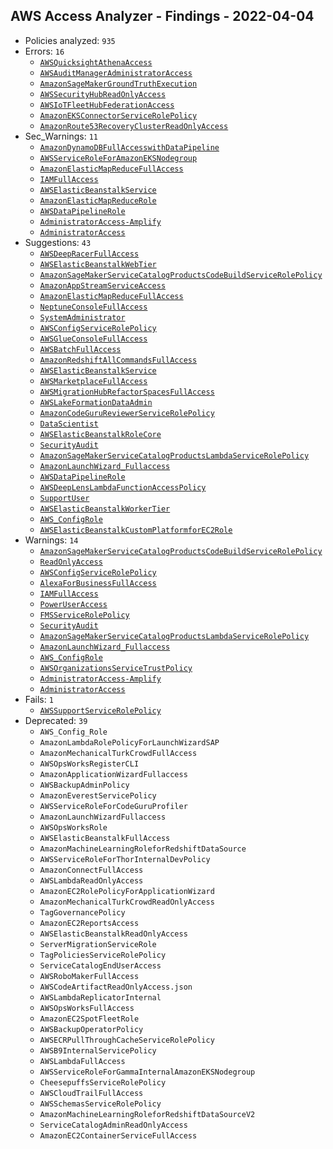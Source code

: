 ## AWS Access Analyzer - Findings - 2022-04-04

- Policies analyzed: `935`
- Errors: `16`
  - [`AWSQuicksightAthenaAccess`](./AWSQuicksightAthenaAccess.json)
  - [`AWSAuditManagerAdministratorAccess`](./AWSAuditManagerAdministratorAccess.json)
  - [`AmazonSageMakerGroundTruthExecution`](./AmazonSageMakerGroundTruthExecution.json)
  - [`AWSSecurityHubReadOnlyAccess`](./AWSSecurityHubReadOnlyAccess.json)
  - [`AWSIoTFleetHubFederationAccess`](./AWSIoTFleetHubFederationAccess.json)
  - [`AmazonEKSConnectorServiceRolePolicy`](./AmazonEKSConnectorServiceRolePolicy.json)
  - [`AmazonRoute53RecoveryClusterReadOnlyAccess`](./AmazonRoute53RecoveryClusterReadOnlyAccess.json)
- Sec_Warnings: `11`
  - [`AmazonDynamoDBFullAccesswithDataPipeline`](./AmazonDynamoDBFullAccesswithDataPipeline.json)
  - [`AWSServiceRoleForAmazonEKSNodegroup`](./AWSServiceRoleForAmazonEKSNodegroup.json)
  - [`AmazonElasticMapReduceFullAccess`](./AmazonElasticMapReduceFullAccess.json)
  - [`IAMFullAccess`](./IAMFullAccess.json)
  - [`AWSElasticBeanstalkService`](./AWSElasticBeanstalkService.json)
  - [`AmazonElasticMapReduceRole`](./AmazonElasticMapReduceRole.json)
  - [`AWSDataPipelineRole`](./AWSDataPipelineRole.json)
  - [`AdministratorAccess-Amplify`](./AdministratorAccess-Amplify.json)
  - [`AdministratorAccess`](./AdministratorAccess.json)
- Suggestions: `43`
  - [`AWSDeepRacerFullAccess`](./AWSDeepRacerFullAccess.json)
  - [`AWSElasticBeanstalkWebTier`](./AWSElasticBeanstalkWebTier.json)
  - [`AmazonSageMakerServiceCatalogProductsCodeBuildServiceRolePolicy`](./AmazonSageMakerServiceCatalogProductsCodeBuildServiceRolePolicy.json)
  - [`AmazonAppStreamServiceAccess`](./AmazonAppStreamServiceAccess.json)
  - [`AmazonElasticMapReduceFullAccess`](./AmazonElasticMapReduceFullAccess.json)
  - [`NeptuneConsoleFullAccess`](./NeptuneConsoleFullAccess.json)
  - [`SystemAdministrator`](./SystemAdministrator.json)
  - [`AWSConfigServiceRolePolicy`](./AWSConfigServiceRolePolicy.json)
  - [`AWSGlueConsoleFullAccess`](./AWSGlueConsoleFullAccess.json)
  - [`AWSBatchFullAccess`](./AWSBatchFullAccess.json)
  - [`AmazonRedshiftAllCommandsFullAccess`](./AmazonRedshiftAllCommandsFullAccess.json)
  - [`AWSElasticBeanstalkService`](./AWSElasticBeanstalkService.json)
  - [`AWSMarketplaceFullAccess`](./AWSMarketplaceFullAccess.json)
  - [`AWSMigrationHubRefactorSpacesFullAccess`](./AWSMigrationHubRefactorSpacesFullAccess.json)
  - [`AWSLakeFormationDataAdmin`](./AWSLakeFormationDataAdmin.json)
  - [`AmazonCodeGuruReviewerServiceRolePolicy`](./AmazonCodeGuruReviewerServiceRolePolicy.json)
  - [`DataScientist`](./DataScientist.json)
  - [`AWSElasticBeanstalkRoleCore`](./AWSElasticBeanstalkRoleCore.json)
  - [`SecurityAudit`](./SecurityAudit.json)
  - [`AmazonSageMakerServiceCatalogProductsLambdaServiceRolePolicy`](./AmazonSageMakerServiceCatalogProductsLambdaServiceRolePolicy.json)
  - [`AmazonLaunchWizard_Fullaccess`](./AmazonLaunchWizard_Fullaccess.json)
  - [`AWSDataPipelineRole`](./AWSDataPipelineRole.json)
  - [`AWSDeepLensLambdaFunctionAccessPolicy`](./AWSDeepLensLambdaFunctionAccessPolicy.json)
  - [`SupportUser`](./SupportUser.json)
  - [`AWSElasticBeanstalkWorkerTier`](./AWSElasticBeanstalkWorkerTier.json)
  - [`AWS_ConfigRole`](./AWS_ConfigRole.json)
  - [`AWSElasticBeanstalkCustomPlatformforEC2Role`](./AWSElasticBeanstalkCustomPlatformforEC2Role.json)
- Warnings: `14`
  - [`AmazonSageMakerServiceCatalogProductsCodeBuildServiceRolePolicy`](./AmazonSageMakerServiceCatalogProductsCodeBuildServiceRolePolicy.json)
  - [`ReadOnlyAccess`](./ReadOnlyAccess.json)
  - [`AWSConfigServiceRolePolicy`](./AWSConfigServiceRolePolicy.json)
  - [`AlexaForBusinessFullAccess`](./AlexaForBusinessFullAccess.json)
  - [`IAMFullAccess`](./IAMFullAccess.json)
  - [`PowerUserAccess`](./PowerUserAccess.json)
  - [`FMSServiceRolePolicy`](./FMSServiceRolePolicy.json)
  - [`SecurityAudit`](./SecurityAudit.json)
  - [`AmazonSageMakerServiceCatalogProductsLambdaServiceRolePolicy`](./AmazonSageMakerServiceCatalogProductsLambdaServiceRolePolicy.json)
  - [`AmazonLaunchWizard_Fullaccess`](./AmazonLaunchWizard_Fullaccess.json)
  - [`AWS_ConfigRole`](./AWS_ConfigRole.json)
  - [`AWSOrganizationsServiceTrustPolicy`](./AWSOrganizationsServiceTrustPolicy.json)
  - [`AdministratorAccess-Amplify`](./AdministratorAccess-Amplify.json)
  - [`AdministratorAccess`](./AdministratorAccess.json)
- Fails: `1`
  - [`AWSSupportServiceRolePolicy`](./AWSSupportServiceRolePolicy.json)
- Deprecated: `39`
  - `AWS_Config_Role`
  - `AmazonLambdaRolePolicyForLaunchWizardSAP`
  - `AmazonMechanicalTurkCrowdFullAccess`
  - `AWSOpsWorksRegisterCLI`
  - `AmazonApplicationWizardFullaccess`
  - `AWSBackupAdminPolicy`
  - `AmazonEverestServicePolicy`
  - `AWSServiceRoleForCodeGuruProfiler`
  - `AmazonLaunchWizardFullaccess`
  - `AWSOpsWorksRole`
  - `AWSElasticBeanstalkFullAccess`
  - `AmazonMachineLearningRoleforRedshiftDataSource`
  - `AWSServiceRoleForThorInternalDevPolicy`
  - `AmazonConnectFullAccess`
  - `AWSLambdaReadOnlyAccess`
  - `AmazonEC2RolePolicyForApplicationWizard`
  - `AmazonMechanicalTurkCrowdReadOnlyAccess`
  - `TagGovernancePolicy`
  - `AmazonEC2ReportsAccess`
  - `AWSElasticBeanstalkReadOnlyAccess`
  - `ServerMigrationServiceRole`
  - `TagPoliciesServiceRolePolicy`
  - `ServiceCatalogEndUserAccess`
  - `AWSRoboMakerFullAccess`
  - `AWSCodeArtifactReadOnlyAccess.json`
  - `AWSLambdaReplicatorInternal`
  - `AWSOpsWorksFullAccess`
  - `AmazonEC2SpotFleetRole`
  - `AWSBackupOperatorPolicy`
  - `AWSECRPullThroughCacheServiceRolePolicy`
  - `AWSB9InternalServicePolicy`
  - `AWSLambdaFullAccess`
  - `AWSServiceRoleForGammaInternalAmazonEKSNodegroup`
  - `CheesepuffsServiceRolePolicy`
  - `AWSCloudTrailFullAccess`
  - `AWSSchemasServiceRolePolicy`
  - `AmazonMachineLearningRoleforRedshiftDataSourceV2`
  - `ServiceCatalogAdminReadOnlyAccess`
  - `AmazonEC2ContainerServiceFullAccess`
